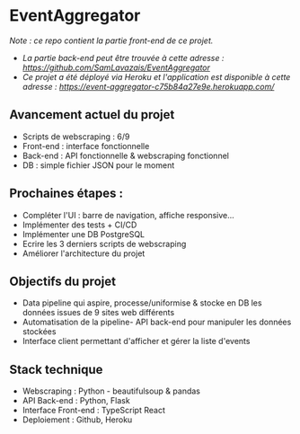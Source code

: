 # EventAggregator
*Note : ce repo contient la partie front-end de ce projet.*
- *La partie back-end peut être trouvée à cette adresse : https://github.com/SamLavazais/EventAggregator*
- *Ce projet a été déployé via Heroku et l'application est disponible à cette adresse : https://event-aggregator-c75b84a27e9e.herokuapp.com/*

## Avancement actuel du projet

- Scripts de webscraping : 6/9
- Front-end : interface fonctionnelle
- Back-end : API fonctionnelle & webscraping fonctionnel
- DB : simple fichier JSON pour le moment

## Prochaines étapes :
- Compléter l'UI : barre de navigation, affiche responsive...
- Implémenter des tests + CI/CD
- Implémenter une DB PostgreSQL
- Ecrire les 3 derniers scripts de webscraping
- Améliorer l'architecture du projet

## Objectifs du projet
- Data pipeline qui aspire, processe/uniformise & stocke en DB les données issues de 9 sites web différents
- Automatisation de la pipeline- API back-end pour manipuler les données stockées
- Interface client permettant d'afficher et gérer la liste d'events

## Stack technique
- Webscraping : Python - beautifulsoup & pandas
- API Back-end : Python, Flask
- Interface Front-end : TypeScript React
- Deploiement : Github, Heroku
